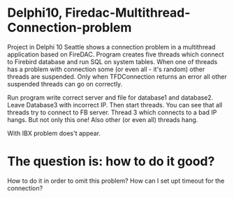 # Delphi10, Firedac-Multithread-Connection-problem

Project in Delphi 10 Seattle shows a connection problem in a multithread application based on FireDAC. 
Program creates five threads which connect to Firebird database and run SQL on system tables.
When one of threads has a problem with connection some (or even all - it's random) other threads are suspended. Only when TFDConnection returns an error all other suspended threads can go on correctly.

Run program write correct server and file for database1 and database2. Leave Database3 with incorrect IP. Then start threads. You can see that all threads try to connect to FB server. Thread 3 which connects to a bad IP hangs. But not only this one! Also other (or even all) threads hang.

With IBX problem does't appear.

# The question is: how to do it good?
How to do it in order to omit this problem?
How can I set upt timeout for the connection?